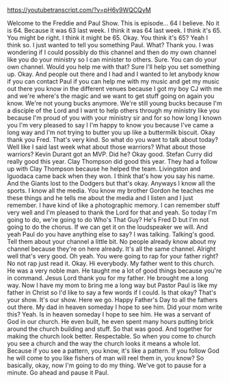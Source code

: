 https://youtubetranscript.com/?v=pH6v9WQCQyM

 Welcome to the Freddie and Paul Show. This is episode... 64 I believe. No it is 64. Because it was 63 last week. I think it was 64 last week. I think it's 65. You might be right. I think it might be 65. Okay. You think it's 65? Yeah I think so. I just wanted to tell you something Paul. What? Thank you. I was wondering if I could possibly do this channel and then do my own channel like you do your ministry so I can minister to others. Sure. You can do your own channel. Would you help me with that? Sure I'll help you set something up. Okay. And people out there and I had and I wanted to let anybody know if you can contact Paul if you can help me with my music and get my music out there you know in the different venues because I got my boy CJ with me and we're where's the magic and we want to get stuff going on again you know. We're not young bucks anymore. We're still young bucks because I'm a disciple of the Lord and I want to help others through my ministry like you because I'm proud of you with your ministry sir and for so how long I known you I'm very pleased to say I I'm happy to know you because I've came a long way and I'm not trying to butter you up like a buttermilk biscuit. Okay thank you Fred. That's very kind. So what do you want to talk about today? Well like I said last week what about those warriors? What about those warriors? Kevin Durant got an MVP. Did he? Okay good. Stefan Curry did really good this year. Clay Thompson did good this year. They had a follow up with Clay Thompson because he helped the team. Livingston and Iguodaca came back when they won. I think that's how you say his name. And the Giants lost to the Dodgers but that's okay. Anyways I know all the sports. I know all the media. You know my brother Gordon he teaches me these things and he tells me about the media and I listen and I just remember. I have kind of like a photographic memory. I can remember stuff very well and I'm pleased to thank the Lord for that and yeah. So today I'm going to do, we're going to do Who's That Guy? He's Fred D but I'm not going to do the chorus. If we can get it on the loudspeaker we will. And yeah Paul do you have anything else to say? I was talking. Talking's good. Tell them about your channel a little bit. No people already know about my channel because they're on here already. It's all the same channel. Alright well that's very good. Oh yeah. You were going to rap for your father right? No not rap just read it. Okay. Hi everybody. My father went to this church. He was a very noble man. He taught me a lot of good things because you're in command. Jesus Lord thank you for my father. He brought me a long way. Now I have my mom to bring me a long way but Pastor Paul is like my father in Christ so I'd like to say a few words if I could. Is that okay? That's your show. It's our show. Here we go. Happy Father's Day to all the fathers out there. My dad in heaven someday I hope to see him. Did your mom write this? Yeah. Is in heaven someday I hope to see him. He was a servant of God in our church. He even built, he even spent many hours putting brick around the church building and stuff. So that was good. And together for making the church look better. Respectable. So when you come to church you see a church and the way the church looks it means a whole lot. Because if you see a pattern, you know, it's like a pattern. If you follow God he will come to you like fishers of man will reel them in, you know? So basically, okay, now I'm going to do my thing. We've got to pause for a minute. Go ahead and pause it Paul.